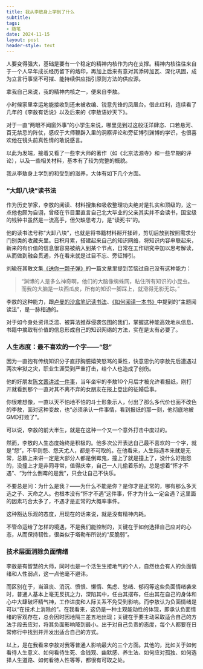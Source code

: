 ```yaml
---
title: 我从李敖身上学到了什么
subtitle: 
tags: 
- 随笔
date: 2024-11-15
layout: post
header-style: text
---
```


人要变得强大，基础是要有一个稳定的精神内核作为内在支撑。精神内核往往来自于一个人早年成长经历留下的烙印，再加上后来有意对其添砖加瓦、深化巩固，成为立言行事坚不可摧、能持续供应指引原则方法的供应源。

拿我自己来说，我的精神内核之一，便来自李敖。

小时候家里幸运地能接收到还未被收编、锐意先锋的凤凰台。借此红利，连续看了几年的《李敖有话说》以及后来的《李敖语妙天下》。

对于一直“两眼不闻窗外事”的小学生来说，哪里见到过这般汪洋肆恣、口若悬河、百无禁忌的阵仗，感叹于大师鞭辟入里的洞察评论和旁征博引渊博的学识，也很喜欢他在镜头前真性情的敢说感言。

以此为发端，接着又看了一些李大师的著作（如《北京法源寺》和一些早期的评论），以及一些相关材料，基本有了较为完整的概貌。

我从李敖身上学到的和受到的滋养，大体有如下几个方面。


### “大卸八块”读书法

作为历史学家，李敖的阅读、材料搜集和吸收整理功夫绝对是扎实和顶级的，这一点他也颇为自诩，曾经在节目里直言自己北大毕业的父亲其实并不会读书，国宝级的钱钟书虽然是一流高手，但欠缺思考力，是“读死书”的。

他的读书法号称“大卸八块”，也就是将书籍材料掰开揉碎，剪切后放到按照需求分门别类的收藏夹里。日积月累，搭建起来自己的知识网络，将知识内容串联起来，新来的有价值的信息很容易被纳入到某个节点，日常在工作研究中加以思考解读，从而做到融会贯通，外在看来就是过目不忘、旁征博引。

刘瑜在其散文集[《送你一颗子弹》](https://book.douban.com/subject/4238362/)的一篇文章里提到苦恼过自己没有这种能力：
> “渊博的人是多么神奇啊，他们的大脑像蜘蛛网，粘住所有知识的小昆虫。而我的大脑是一块西瓜皮，所有的知识一脚踩上，就滑得无影无踪。”

李敖的这种能力，跟[卢曼的沙盒笔记读书法](https://book.douban.com/subject/35503571/)、[《如何阅读一本书》](https://book.douban.com/subject/1013208/)中提到的“主题阅读法”，是一脉相通的。

对于如今身处资讯泛滥、被算法推荐侵袭包围的我们，掌握这种能高效地从信息、书籍中摘取有价值的信息形成自己的知识网络的方法，实在是太有必要了。

### 人生态度：最不喜欢的一个字——“怨”

因为一直抱有传统知识分子直抒胸臆嬉笑怒骂的秉性，快意恩仇的李敖先后遭遇过两次牢狱之灾，职业生涯受到严重打击，给个人也造成了创伤。

他的好朋友[陈文茜讲过一件事](https://news.ifeng.com/c/7fZnoWnLpxm)，当年坐牢的李敖10个月后才被允许看报纸，刚打开就看到那个一直对其不离不弃的女朋友在报上登出的征婚启事。

你很难想像，一直以天不怕地不怕的斗士形象示人，付出了那么多代价也面不改色的李敖，面对这种变故，也“必须承认一件事情，看到报纸的那一刻，他彻底地被GMD打败了”。

可以说，李敖的前大半生，就是在这种一个又一个意外打击中度过的。

然而，李敖的人生态度始终是积极的。他多次公开表达自己最不喜欢的一个字，就是“怨”，不平则怨、怨天尤人，都是不可取的。在他看来，人生际遇本来就是无常，总数上来讲一定是大部分人都是倒霉鬼，撞上了就是撞上了，没什么好抱怨的，没撞上才是非同寻常，值得庆幸，自己一人儿偷着乐的。总是想着“怀才不遇”、“为什么倒霉的是我”，只会让自己不快乐。

不要总是问：为什么是我？——为什么不能是你？是你才是正常的，哪有那么多天选之子、天命之人。也根本没有“怀才不遇”这件事，怀才为什么一定会遇？这里面的因素巧合太多了，不遇才是正常的大概率事件。

这种豁达乐观的态度，用现在的话来说，就是没有精神内耗。

不管命运给了怎样的境遇，不是我们能控制的，关键在于如何选择自己应对的心态，从而保持韧性，很类似于塔勒布所说的“反脆弱”。

### 技术层面消除负面情绪

李敖是有智慧的大师，同时也是一个活生生接地气的个人，自然也会有人的负面情绪和人性弱点，这一点他毫不避讳。

而区别在于，当沮丧、消沉、愤恨、懒惰、焦虑、愁绪、郁闷等这些负面情绪袭来时，普通人基本上毫无反抗之力，深陷其中，任由其摆布，任由其在自己的身体和心中大肆破坏精气神，工作进度和人际关系不免受到影响。而李敖认为负面情绪是可以“在技术上消除的”。在我看来，这仍是一种主观能动性的体现，即承认负面情绪的客观存在，总会因时因地隔三差五地出现；关键在于要主动采取适合自己的方法手段去应对，将其负面影响降到最小。出于对自己负责的态度，每个人都要在日常修行中找到并开发出适合自己的方式。


以上，是在我看来李敖对我等普通人影响最大的三个方面。其他的，比如关于如何看待人生意义、如何看待生死、金钱观、幽默感、养生法、如何应对孤独、如何选择人生道路、如何看待人性等等，都很有可取之处。